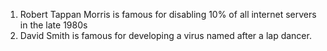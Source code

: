 1. Robert Tappan Morris is famous for disabling 10% of all internet servers in the late 1980s
1. David Smith is famous for developing a virus named after a lap dancer.